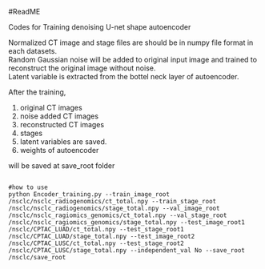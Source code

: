 #ReadME

Codes for Training denoising U-net shape autoencoder

Normalized CT image and stage files are should be in numpy file format in each datasets.  
Random Gaussian noise will be added to original input image and trained to reconstruct the original image without noise.  
Latent variable is extracted from the bottel neck layer of autoencoder.  

After the training, 
1. original CT images
2. noise added CT images
3. reconstructed CT images
4. stages
5. latent variables are saved.
6. weights of autoencoder  

will be saved at save_root folder

<pre>
<code>
#how to use
python Encoder_training.py --train_image_root /nsclc/nsclc_radiogenomics/ct_total.npy --train_stage_root /nsclc/nsclc_radiogenomics/stage_total.npy --val_image_root /nsclc/nsclc_ragiomics_genomics/ct_total.npy --val_stage_root /nsclc/nsclc_ragiomics_genomics/stage_total.npy --test_image_root1 /nsclc/CPTAC_LUAD/ct_total.npy --test_stage_root1 /nsclc/CPTAC_LUAD/stage_total.npy --test_image_root2 /nsclc/CPTAC_LUSC/ct_total.npy --test_stage_root2 /nsclc/CPTAC_LUSC/stage_total.npy --independent_val No --save_root /nsclc/save_root
</code>
</pre>

